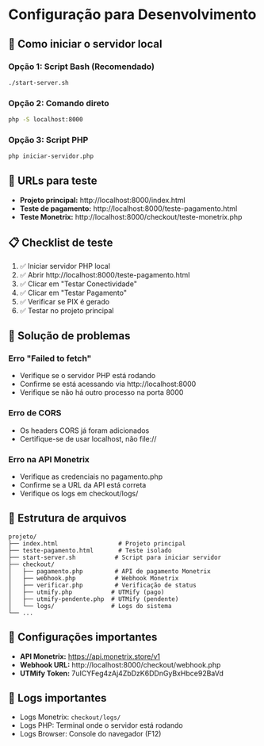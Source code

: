 # Configuração para Desenvolvimento

## 🚀 Como iniciar o servidor local

### Opção 1: Script Bash (Recomendado)
```bash
./start-server.sh
```

### Opção 2: Comando direto
```bash
php -S localhost:8000
```

### Opção 3: Script PHP
```bash
php iniciar-servidor.php
```

## 🔗 URLs para teste

- **Projeto principal:** http://localhost:8000/index.html
- **Teste de pagamento:** http://localhost:8000/teste-pagamento.html
- **Teste Monetrix:** http://localhost:8000/checkout/teste-monetrix.php

## 📋 Checklist de teste

1. ✅ Iniciar servidor PHP local
2. ✅ Abrir http://localhost:8000/teste-pagamento.html
3. ✅ Clicar em "Testar Conectividade"
4. ✅ Clicar em "Testar Pagamento"
5. ✅ Verificar se PIX é gerado
6. ✅ Testar no projeto principal

## 🐛 Solução de problemas

### Erro "Failed to fetch"
- Verifique se o servidor PHP está rodando
- Confirme se está acessando via http://localhost:8000
- Verifique se não há outro processo na porta 8000

### Erro de CORS
- Os headers CORS já foram adicionados
- Certifique-se de usar localhost, não file://

### Erro na API Monetrix
- Verifique as credenciais no pagamento.php
- Confirme se a URL da API está correta
- Verifique os logs em checkout/logs/

## 📁 Estrutura de arquivos

```
projeto/
├── index.html                 # Projeto principal
├── teste-pagamento.html       # Teste isolado
├── start-server.sh           # Script para iniciar servidor
├── checkout/
│   ├── pagamento.php         # API de pagamento Monetrix
│   ├── webhook.php           # Webhook Monetrix
│   ├── verificar.php         # Verificação de status
│   ├── utmify.php           # UTMify (pago)
│   ├── utmify-pendente.php  # UTMify (pendente)
│   └── logs/                # Logs do sistema
└── ...
```

## 🔧 Configurações importantes

- **API Monetrix:** https://api.monetrix.store/v1
- **Webhook URL:** http://localhost:8000/checkout/webhook.php
- **UTMify Token:** 7uICYFeg4zAj4ZbDzK6DDnGyBxHbce92BaVd

## 📝 Logs importantes

- Logs Monetrix: `checkout/logs/`
- Logs PHP: Terminal onde o servidor está rodando
- Logs Browser: Console do navegador (F12)